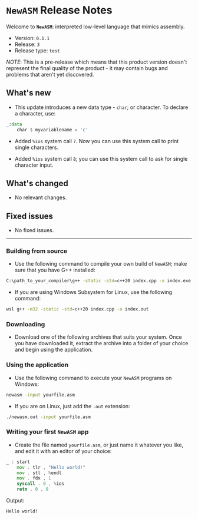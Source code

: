 # `NewASM` Release Notes
Welcome to **`NewASM`**: interpreted low-level language that mimics assembly.

- Version: `0.1.1`
- Release: `3`
- Release type: `test`

*NOTE*: This is a pre-release which means that this product version doesn't represent the final quality of the product - it may contain bugs and problems that aren't yet discovered.


## What's new
* This update introduces a new data type - `char`; or character. To declare a character, use:

```asm
_:data
    char $ myvariablename = 'c'
```
* Added `%ios` system call `7`. Now you can use this system call to print single characters.

* Added `%ios` system call `8`; you can use this system call to ask for single character input.

## What's changed

- No relevant changes.

## Fixed issues

- No fixed issues.

--------------------------------------------------------------------------------

### Building from source
- Use the following command to compile your own build of `NewASM`; make sure that you have G++ installed:

```bash
C:\path_to_your_compiler\g++ -static -std=c++20 index.cpp -o index.exe
```

- If you are using Windows Subsystem for Linux, use the following command:

```bash
wsl g++ -m32 -static -std=c++20 index.cpp -o index.out
```

### Downloading
- Download one of the following archives that suits your system. Once you have downloaded it, extract the archive into a folder of your choice and begin using the application.

### Using the application
- Use the following command to execute your `NewASM` programs on Windows:

```bash
newasm -input yourfile.asm
```

- If you are on Linux, just add the `.out` extension:

```bash
./newasm.out -input yourfile.asm
```

### Writing your first `NewASM` app

- Create the file named `yourfile.asm`, or just name it whatever you like, and edit it with an editor of your choice:

```asm
_ : start
    mov . tlr , "Hello world!"
    mov . stl , %endl
    mov . fdx , 1
    syscall . 0 , %ios
    retn . 0 , 0
```

Output:
```
Hello world!
```